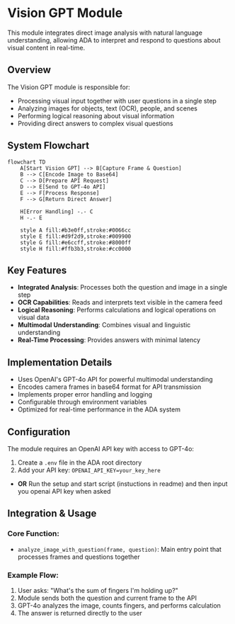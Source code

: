 # Vision GPT Module

This module integrates direct image analysis with natural language understanding, allowing ADA to interpret and respond to questions about visual content in real-time.

## Overview

The Vision GPT module is responsible for:
- Processing visual input together with user questions in a single step
- Analyzing images for objects, text (OCR), people, and scenes
- Performing logical reasoning about visual information
- Providing direct answers to complex visual questions

## System Flowchart

```mermaid
flowchart TD
    A[Start Vision GPT] --> B[Capture Frame & Question]
    B --> C[Encode Image to Base64]
    C --> D[Prepare API Request]
    D --> E[Send to GPT-4o API]
    E --> F[Process Response]
    F --> G[Return Direct Answer]
    
    H[Error Handling] -.- C
    H -.- E
    
    style A fill:#b3e0ff,stroke:#0066cc
    style E fill:#d9f2d9,stroke:#009900
    style G fill:#e6ccff,stroke:#8000ff
    style H fill:#ffb3b3,stroke:#cc0000
```

## Key Features

- **Integrated Analysis**: Processes both the question and image in a single step
- **OCR Capabilities**: Reads and interprets text visible in the camera feed
- **Logical Reasoning**: Performs calculations and logical operations on visual data
- **Multimodal Understanding**: Combines visual and linguistic understanding
- **Real-Time Processing**: Provides answers with minimal latency

## Implementation Details

- Uses OpenAI's GPT-4o API for powerful multimodal understanding
- Encodes camera frames in base64 format for API transmission
- Implements proper error handling and logging
- Configurable through environment variables
- Optimized for real-time performance in the ADA system

## Configuration

The module requires an OpenAI API key with access to GPT-4o:
1. Create a `.env` file in the ADA root directory
2. Add your API key: `OPENAI_API_KEY=your_key_here`
 
- **OR**
Run the setup and start script (instuctions in readme) and then input you openai API key when asked 

## Integration & Usage

### Core Function:
- `analyze_image_with_question(frame, question)`: Main entry point that processes frames and questions together

### Example Flow:
1. User asks: "What's the sum of fingers I'm holding up?"
2. Module sends both the question and current frame to the API
3. GPT-4o analyzes the image, counts fingers, and performs calculation
4. The answer is returned directly to the user
